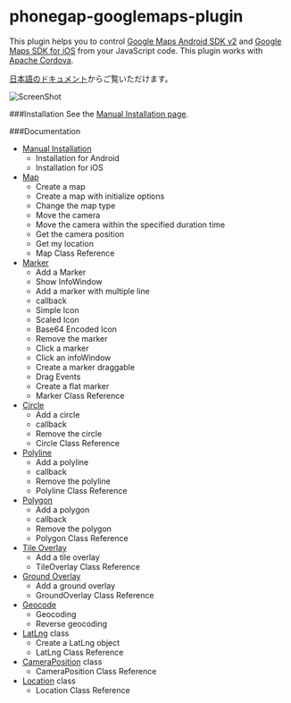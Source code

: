 phonegap-googlemaps-plugin
==========================
This plugin helps you to control [Google Maps Android SDK v2](https://developers.google.com/maps/documentation/android/) and [Google Maps SDK for iOS](https://developers.google.com/maps/documentation/ios/) from your JavaScript code.
This plugin works with [Apache Cordova](http://cordova.apache.org/).

[日本語のドキュメント](https://github.com/wf9a5m75/phonegap-googlemaps-plugin/blob/master/README_ja.md)からご覧いただけます。

![ScreenShot](https://raw.github.com/wf9a5m75/phonegap-googlemaps-plugin/Images/screencapture/phonegap-googlemaps-plugin_small.png)

###Installation
See the [Manual Installation page](https://github.com/wf9a5m75/phonegap-googlemaps-plugin/wiki/Manual-Installation).

###Documentation

* [Manual Installation](https://github.com/wf9a5m75/phonegap-googlemaps-plugin/wiki/Manual-Installation)
  * Installation for Android
  * Installation for iOS
* [Map](https://github.com/wf9a5m75/phonegap-googlemaps-plugin/wiki/Map)
  * Create a map
  * Create a map with initialize options
  * Change the map type
  * Move the camera
  * Move the camera within the specified duration time
  * Get the camera position
  * Get my location
  * Map Class Reference
* [Marker](https://github.com/wf9a5m75/phonegap-googlemaps-plugin/wiki/Marker)
  * Add a Marker
  * Show InfoWindow
  * Add a marker with multiple line
  * callback
  * Simple Icon
  * Scaled Icon
  * Base64 Encoded Icon
  * Remove the marker
  * Click a marker
  * Click an infoWindow
  * Create a marker draggable
  * Drag Events
  * Create a flat marker
  * Marker Class Reference
* [Circle](https://github.com/wf9a5m75/phonegap-googlemaps-plugin/wiki/Circle)
  * Add a circle
  * callback
  * Remove the circle
  * Circle Class Reference
* [Polyline](https://github.com/wf9a5m75/phonegap-googlemaps-plugin/wiki/Polyline)
  * Add a polyline
  * callback
  * Remove the polyline
  * Polyline Class Reference
* [Polygon](https://github.com/wf9a5m75/phonegap-googlemaps-plugin/wiki/Polygon)
  * Add a polygon
  * callback
  * Remove the polygon
  * Polygon Class Reference
* [Tile Overlay](https://github.com/wf9a5m75/phonegap-googlemaps-plugin/wiki/TileOverlay)
  * Add a tile overlay
  * TileOverlay Class Reference
* [Ground Overlay](https://github.com/wf9a5m75/phonegap-googlemaps-plugin/wiki/GroundOverlay)
  * Add a ground overlay
  * GroundOverlay Class Reference
* [Geocode](https://github.com/wf9a5m75/phonegap-googlemaps-plugin/wiki/Geocode)
  * Geocoding
  * Reverse geocoding
* [LatLng](https://github.com/wf9a5m75/phonegap-googlemaps-plugin/wiki/LatLng) class
  * Create a LatLng object
  * LatLng Class Reference
* [CameraPosition](https://github.com/wf9a5m75/phonegap-googlemaps-plugin/wiki/CameraPosition) class
  * CameraPosition Class Reference
* [Location](https://github.com/wf9a5m75/phonegap-googlemaps-plugin/wiki/Location) class
  * Location Class Reference
  
